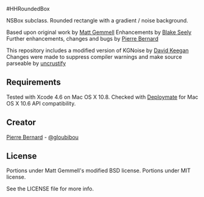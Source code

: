 #HHRoundedBox

NSBox subclass. Rounded rectangle with a gradient / noise background.

Based upon original work by [Matt Gemmell](http://mattgemmell.com/)
Enhancements by [Blake Seely](http://www.blakeseely.com/)
Further enhancements, changes and bugs by [Pierre Bernard](http://www.bernard-web.com/pierre)

This repository includes a modified version of KGNoise by [David Keegan](http://davidkeegan.com)
Changes were made to suppress compiler warnings and make source parseable by [uncrustify](https://github.com/bengardner/uncrustify)


## Requirements

Tested with Xcode 4.6 on Mac OS X 10.8.
Checked with [Deploymate](http://www.deploymateapp.com) for Mac OS X 10.6 API compatibility.


## Creator

[Pierre Bernard](https://github.com/gloubibou) - [@gloubibou](https://twitter.com/gloubibou)


## License

Portions under Matt Gemmell's modified BSD license.
Portions under MIT license.

See the LICENSE file for more info.






